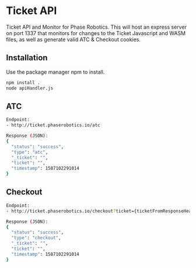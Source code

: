 # Ticket API

Ticket API and Monitor for Phase Robotics. This will host an express server on port 1337 that monitors for changes to the Ticket Javascript and WASM files, as well as generate valid ATC & Checkout cookies.

## Installation

Use the package manager npm to install.

```bash
npm install .
node apiHandler.js
```

## ATC

```bash
Endpoint:
- http://ticket.phaserobotics.io/atc

Response (JSON):
{
  "status": "success",
  "type": "atc",
  "_ticket": "",
  "ticket": "",
  "timestamp": 1587102291014
}
```
## Checkout
```bash
Endpoint:
- http://ticket.phaserobotics.io/checkout?ticket={ticketFromResponseHeader}

Response (JSON):
{
  "status": "success",
  "type": "checkout",
  "_ticket": "",
  "ticket": "",
  "timestamp": 1587102291014
}
```
